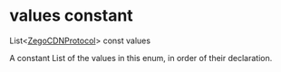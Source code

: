 


# values constant







List&lt;[ZegoCDNProtocol](../../zego_uikit_prebuilt_live_audio_room/ZegoCDNProtocol.md)> const values
  




<p>A constant List of the values in this enum, in order of their declaration.</p>










